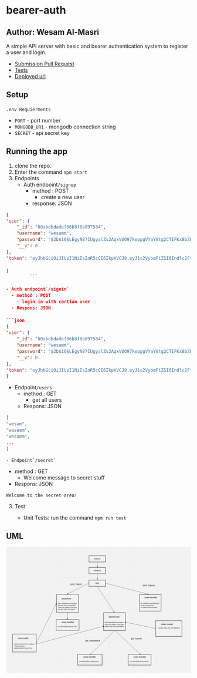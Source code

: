 # bearer-auth

## Author: Wesam Al-Masri

A simple API server with basic and bearer authentication system to register a user and login.

- [Submission Pull Request](https://github.com/401-js-WesamAlmasri/bearer-auth/pull/1)
- [Tests](https://github.com/401-js-WesamAlmasri/bearer-auth/actions/)
- [Deployed url](https://bearer-auth-api.herokuapp.com/)

## Setup

`.env Requierments`

- `PORT` - port number
- `MONGODB_URI` - mongodb connection string
- `SECRET` - api secret key

## Running the app

1. clone the repo.
2. Enter the command `npm start`
3. Endpoints
   - Auth endpoint`/signup`
       - method : POST
          - create a new user
       - response: JSON

```json
{
"user": {
    "_id": "60abdbdadef86b8f8e097584",
    "username": "wesamm",
    "password": "$2b$10$LEgyN87IUgyalZs2AqxVUO97kwppgVYaYGtg2CTIFKx8bZFuRoROO",
    "__v": 0
},
"token": "eyJhbGciOiJIUzI1NiIsInR5cCI6IkpXVCJ9.eyJ1c2VybmFtZSI6Indlc2FtbSIsImlhdCI6MTYyMTg3NTY3NCwiZXhwIjoxNjIxODc2NTc0fQ.lie2bnZAjbo1LVMCuCWBBfXsgbE6z_v9vmQHWHFeuGE"

}
         ```

- Auth endpoint`/signin`
  - method : POST
    - login in with certian user
  - Respons: JSON

```json
{
"user": {
    "_id": "60abdbdadef86b8f8e097584",
    "username": "wesamm",
    "password": "$2b$10$LEgyN87IUgyalZs2AqxVUO97kwppgVYaYGtg2CTIFKx8bZFuRoROO",
    "__v": 0
},
"token": "eyJhbGciOiJIUzI1NiIsInR5cCI6IkpXVCJ9.eyJ1c2VybmFtZSI6Indlc2FtbSIsImlhdCI6MTYyMTg3NTczNCwiZXhwIjoxNjIxODc2NjM0fQ._NJRpC_VMSC6TbyfOW7MUlAfJehoDzwiWsdwny7d65Q"
}
```

- Endpoint`/users`
  - method : GET
    - get all users
  - Respons: JSON

```json
[
"wesam",
"waseem",
"wesamm",
...
]
```

    - Endpoint`/secret`
  - method : GET
    - Welcome message to secret stuff
  - Respons: JSON

```
Welcome to the secret area!
```

3. Test

   - Unit Tests: run the command `npm run test`

## UML

![UML](assets/uml.jpeg)
